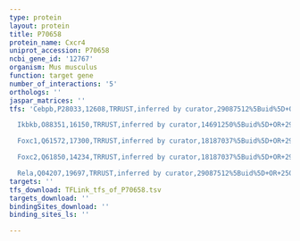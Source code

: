 ```yaml
---
type: protein
layout: protein
title: P70658
protein_name: Cxcr4
uniprot_accession: P70658
ncbi_gene_id: '12767'
organism: Mus musculus
function: target gene
number_of_interactions: '5'
orthologs: ''
jaspar_matrices: ''
tfs: 'Cebpb,P28033,12608,TRRUST,inferred by curator,29087512%5Buid%5D+OR+23966000%5Buid%5D,Yes

  Ikbkb,O88351,16150,TRRUST,inferred by curator,14691250%5Buid%5D+OR+29087512%5Buid%5D,Yes

  Foxc1,Q61572,17300,TRRUST,inferred by curator,18187037%5Buid%5D+OR+29087512%5Buid%5D,Yes

  Foxc2,Q61850,14234,TRRUST,inferred by curator,18187037%5Buid%5D+OR+29087512%5Buid%5D,Yes

  Rela,Q04207,19697,TRRUST,inferred by curator,29087512%5Buid%5D+OR+25034231%5Buid%5D,Yes'
targets: ''
tfs_download: TFLink_tfs_of_P70658.tsv
targets_download: ''
bindingSites_download: ''
binding_sites_ls: ''

---
```

